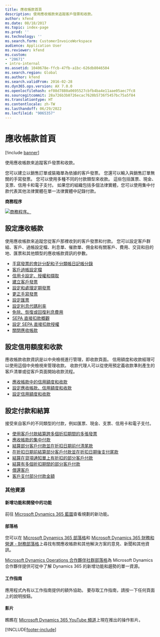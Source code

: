 ```yaml
---
title: 應收帳款首頁
description: 使用應收帳款來追蹤客戶發票和收款。
author: kfend
ms.date: 08/18/2017
ms.topic: index-page
ms.prod: ''
ms.technology: ''
ms.search.form: CustomerInvoiceWorkspace
audience: Application User
ms.reviewer: kfend
ms.custom:
- "20671"
- intro-internal
ms.assetid: 1040678e-ffcb-47fb-a1bc-626db8046504
ms.search.region: Global
ms.author: kfend
ms.search.validFrom: 2016-02-28
ms.dyn365.ops.version: AX 7.0.0
ms.openlocfilehash: ef08d7880a0695527cbfb4ba4e11aae05aec7fc8
ms.sourcegitcommit: 28a726b3b0726ecac7620b5736f5457bc75a5f84
ms.translationtype: HT
ms.contentlocale: zh-TW
ms.lasthandoff: 06/29/2022
ms.locfileid: "9065357"
---
```

# <a name="accounts-receivable-home-page"></a>應收帳款首頁

[!include [banner](../includes/banner.md)]

使用應收帳款來追蹤客戶發票和收款。 

您可以建立以銷售訂單或裝箱單為依據的客戶發票。 您還可以輸入與銷售訂單無關的手寫發票。 您可以使用多種不同的付款類型來收款。 這些包括匯票、現金、支票、信用卡和電子支付。 如果您的組織包括多個法律實體，您可以使用集中付款代表其他法律實體在單一法律實體中記錄付款。


**商務程序**

[![商務程序。](./media/AR-process.PNG)](./media/AR-process.PNG)

## <a name="set-up-accounts-receivable"></a>設定應收帳款

使用應收帳款來追蹤您從客戶那裡收到的客戶發票和付款。 您可以設定客戶群組、客戶、過帳設定檔、利息單、催款單、佣金和有關客戶、費用、交貨和目的地、匯票和其他類型的應收帳款資訊的參數。 

- [手寫發票的會計分配和子分類帳日記帳分錄](accounting-distributions-subledger-journal-entries-free-text-invoices.md)
- [客戶過帳設定檔](customer-posting-profiles.md)
- [信用卡設定、授權和擷取](credit-card-authorizations.md)
- [建立客戶發票](configure-customer-invoices.md)
- [設定和處理定期發票](set-up-process-recurring-invoices.md)
- [更正手寫發票](correct-free-text-invoice.md)
- [設定匯票](set-up-bills-exchange.md)
- [設定利息代碼利率](set-up-interest-rates-interest-code.md)
- [免除、恢復或回復利息費用](waive-reinstate-reverse-interest-fees.md)
- [SEPA 直接扣款概觀](sepa-direct-debit-overview.md)
- [設定 SEPA 直接扣款授權](sepa-direct-debit-mandate.md)
- [關閉應收帳款](close-accounts-receivable.md)
    
## <a name="set-up-credit-and-collections"></a>設定信用額度和收款

應收帳款收款資訊是以中央檢視進行管理，即收款頁面。 信用額度和收款經理可以使用這個中央檢視來管理收款。 收款代理人可以從使用預定義收款準則產生的客戶清單或從客戶頁面開始收款流程。

- [應收帳款中的信用額度和收款](collections-credit-accounts-receivable.md)
- [設定應收帳款、信用額度和收款](accounts-receivables-set-up-overview.md)
- [設定信用額度和收款](set-up-collections.md)

## <a name="set-up-payments-and-settlements"></a>設定付款和結算

接受來自客戶的不同類型的付款，例如匯票、現金、支票、信用卡和電子支付。 

- [使用客戶付款結算跨多個折扣期間的多張發票](customer-payment-settle-multiple-invoices-multiple-discount-periods.md)
- [應收帳款的集中付款](centralized-payments-accounts-receivable.md)
- [結算部分客戶付款並在折扣日期前付清尾款](../accounts-payable/settle-partial-customer-payment-or-final-payment-before-discount.md)
- [在折扣日期前結算部分客戶付款並在折扣日期後支付尾款](settle-partial-customer-payment-before-discount-or-final-payment-after.md)
- [結算在貸項通知單上有折扣的部分客戶付款](settle-partial-customer-payment-discounts-credit-notes.md)
- [結算有多個折扣期間的部分客戶付款](settle-partial-customer-payment-multiple-discount-periods.md)
- [償還客戶](reimburse-customers.md)
- [客戶支付部分付款金額](customer-payments-partial-amount.md)
   
### <a name="additional-resources"></a>其他資源

#### <a name="whats-new-and-in-development"></a>新增功能和開發中的功能

前往 [Microsoft Dynamics 365 藍圖](/dynamics365/release-plans/)查看規劃的新功能。 

#### <a name="blogs"></a>部落格

您可以在 [Microsoft Dynamics 365 部落格](https://community.dynamics.com/b/msftdynamicsblog?c=Enterprise)和 [Microsoft Dynamics 365 財務和營運 - 財務部落格](https://community.dynamics.com/365/financeandoperations/b/financials)上尋找有關應收帳款和其他解決方案的意見、新聞和其他資訊。

[Microsoft Dynamics Operations 合作夥伴社群部落格](https://community.dynamics.com/partner/b/operationspartnercommunityblog)為 Microsoft Dynamics 合作夥伴提供可從中了解 Dynamics 365 的新增功能和趨勢的單一資源。

#### <a name="task-guides"></a>工作指南
應用程式內有以工作指南提供的額外協助。 要存取工作指南，請按一下任何頁面上的說明按鈕。

#### <a name="videos"></a>影片

瞧瞧在 [Microsoft Dynamics 365 YouTube 頻道](https://www.youtube.com/channel/UCJGCg4rB3QSs8y_1FquelBQ)上現在推出的操作影片。









[!INCLUDE[footer-include](../../includes/footer-banner.md)]

